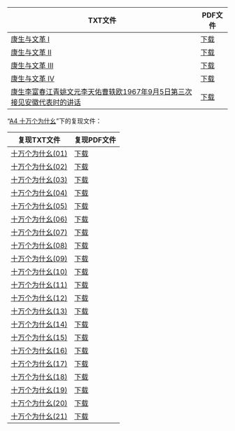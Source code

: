 | TXT文件 | PDF文件 |
| ------- | ------- |
| [康生与文革 I](%E5%BA%B7%E7%94%9F%E4%B8%8E%E6%96%87%E9%9D%A9%20I.txt) | [下载](%E5%BA%B7%E7%94%9F%E4%B8%8E%E6%96%87%E9%9D%A9%20I.pdf) |
| [康生与文革 II](%E5%BA%B7%E7%94%9F%E4%B8%8E%E6%96%87%E9%9D%A9%20II.txt) | [下载](%E5%BA%B7%E7%94%9F%E4%B8%8E%E6%96%87%E9%9D%A9%20II.pdf) |
| [康生与文革 III](%E5%BA%B7%E7%94%9F%E4%B8%8E%E6%96%87%E9%9D%A9%20III.txt) | [下载](%E5%BA%B7%E7%94%9F%E4%B8%8E%E6%96%87%E9%9D%A9%20III.pdf) |
| [康生与文革 IV](%E5%BA%B7%E7%94%9F%E4%B8%8E%E6%96%87%E9%9D%A9%20IV.txt) | [下载](%E5%BA%B7%E7%94%9F%E4%B8%8E%E6%96%87%E9%9D%A9%20IV.pdf) |
| [康生李富春江青姚文元李天佑曹轶欧1967年9月5日第三次接见安徽代表时的讲话](%E5%BA%B7%E7%94%9F%E6%9D%8E%E5%AF%8C%E6%98%A5%E6%B1%9F%E9%9D%92%E5%A7%9A%E6%96%87%E5%85%83%E6%9D%8E%E5%A4%A9%E4%BD%91%E6%9B%B9%E8%BD%B6%E6%AC%A71967%E5%B9%B49%E6%9C%885%E6%97%A5%E7%AC%AC%E4%B8%89%E6%AC%A1%E6%8E%A5%E8%A7%81%E5%AE%89%E5%BE%BD%E4%BB%A3%E8%A1%A8%E6%97%B6%E7%9A%84%E8%AE%B2%E8%AF%9D.txt) | [下载](%E5%BA%B7%E7%94%9F%E6%9D%8E%E5%AF%8C%E6%98%A5%E6%B1%9F%E9%9D%92%E5%A7%9A%E6%96%87%E5%85%83%E6%9D%8E%E5%A4%A9%E4%BD%91%E6%9B%B9%E8%BD%B6%E6%AC%A71967%E5%B9%B49%E6%9C%885%E6%97%A5%E7%AC%AC%E4%B8%89%E6%AC%A1%E6%8E%A5%E8%A7%81%E5%AE%89%E5%BE%BD%E4%BB%A3%E8%A1%A8%E6%97%B6%E7%9A%84%E8%AE%B2%E8%AF%9D.pdf) |

“[A4 十万个为什幺](../A4%20%E5%8D%81%E4%B8%87%E4%B8%AA%E4%B8%BA%E4%BB%80%E5%B9%BA)”下的复现文件：

| 复现TXT文件 | 复现PDF文件 |
| ------- | ------- |
| [十万个为什幺(01)](../A4%20%E5%8D%81%E4%B8%87%E4%B8%AA%E4%B8%BA%E4%BB%80%E5%B9%BA/%E5%8D%81%E4%B8%87%E4%B8%AA%E4%B8%BA%E4%BB%80%E5%B9%BA%2801%29.txt) | [下载](../A4%20%E5%8D%81%E4%B8%87%E4%B8%AA%E4%B8%BA%E4%BB%80%E5%B9%BA/%E5%8D%81%E4%B8%87%E4%B8%AA%E4%B8%BA%E4%BB%80%E5%B9%BA%2801%29.pdf) |
| [十万个为什幺(02)](../A4%20%E5%8D%81%E4%B8%87%E4%B8%AA%E4%B8%BA%E4%BB%80%E5%B9%BA/%E5%8D%81%E4%B8%87%E4%B8%AA%E4%B8%BA%E4%BB%80%E5%B9%BA%2802%29.txt) | [下载](../A4%20%E5%8D%81%E4%B8%87%E4%B8%AA%E4%B8%BA%E4%BB%80%E5%B9%BA/%E5%8D%81%E4%B8%87%E4%B8%AA%E4%B8%BA%E4%BB%80%E5%B9%BA%2802%29.pdf) |
| [十万个为什幺(03)](../A4%20%E5%8D%81%E4%B8%87%E4%B8%AA%E4%B8%BA%E4%BB%80%E5%B9%BA/%E5%8D%81%E4%B8%87%E4%B8%AA%E4%B8%BA%E4%BB%80%E5%B9%BA%2803%29.txt) | [下载](../A4%20%E5%8D%81%E4%B8%87%E4%B8%AA%E4%B8%BA%E4%BB%80%E5%B9%BA/%E5%8D%81%E4%B8%87%E4%B8%AA%E4%B8%BA%E4%BB%80%E5%B9%BA%2803%29.pdf) |
| [十万个为什幺(04)](../A4%20%E5%8D%81%E4%B8%87%E4%B8%AA%E4%B8%BA%E4%BB%80%E5%B9%BA/%E5%8D%81%E4%B8%87%E4%B8%AA%E4%B8%BA%E4%BB%80%E5%B9%BA%2804%29.txt) | [下载](../A4%20%E5%8D%81%E4%B8%87%E4%B8%AA%E4%B8%BA%E4%BB%80%E5%B9%BA/%E5%8D%81%E4%B8%87%E4%B8%AA%E4%B8%BA%E4%BB%80%E5%B9%BA%2804%29.pdf) |
| [十万个为什幺(05)](../A4%20%E5%8D%81%E4%B8%87%E4%B8%AA%E4%B8%BA%E4%BB%80%E5%B9%BA/%E5%8D%81%E4%B8%87%E4%B8%AA%E4%B8%BA%E4%BB%80%E5%B9%BA%2805%29.txt) | [下载](../A4%20%E5%8D%81%E4%B8%87%E4%B8%AA%E4%B8%BA%E4%BB%80%E5%B9%BA/%E5%8D%81%E4%B8%87%E4%B8%AA%E4%B8%BA%E4%BB%80%E5%B9%BA%2805%29.pdf) |
| [十万个为什幺(06)](../A4%20%E5%8D%81%E4%B8%87%E4%B8%AA%E4%B8%BA%E4%BB%80%E5%B9%BA/%E5%8D%81%E4%B8%87%E4%B8%AA%E4%B8%BA%E4%BB%80%E5%B9%BA%2806%29.txt) | [下载](../A4%20%E5%8D%81%E4%B8%87%E4%B8%AA%E4%B8%BA%E4%BB%80%E5%B9%BA/%E5%8D%81%E4%B8%87%E4%B8%AA%E4%B8%BA%E4%BB%80%E5%B9%BA%2806%29.pdf) |
| [十万个为什幺(07)](../A4%20%E5%8D%81%E4%B8%87%E4%B8%AA%E4%B8%BA%E4%BB%80%E5%B9%BA/%E5%8D%81%E4%B8%87%E4%B8%AA%E4%B8%BA%E4%BB%80%E5%B9%BA%2807%29.txt) | [下载](../A4%20%E5%8D%81%E4%B8%87%E4%B8%AA%E4%B8%BA%E4%BB%80%E5%B9%BA/%E5%8D%81%E4%B8%87%E4%B8%AA%E4%B8%BA%E4%BB%80%E5%B9%BA%2807%29.pdf) |
| [十万个为什幺(08)](../A4%20%E5%8D%81%E4%B8%87%E4%B8%AA%E4%B8%BA%E4%BB%80%E5%B9%BA/%E5%8D%81%E4%B8%87%E4%B8%AA%E4%B8%BA%E4%BB%80%E5%B9%BA%2808%29.txt) | [下载](../A4%20%E5%8D%81%E4%B8%87%E4%B8%AA%E4%B8%BA%E4%BB%80%E5%B9%BA/%E5%8D%81%E4%B8%87%E4%B8%AA%E4%B8%BA%E4%BB%80%E5%B9%BA%2808%29.pdf) |
| [十万个为什幺(09)](../A4%20%E5%8D%81%E4%B8%87%E4%B8%AA%E4%B8%BA%E4%BB%80%E5%B9%BA/%E5%8D%81%E4%B8%87%E4%B8%AA%E4%B8%BA%E4%BB%80%E5%B9%BA%2809%29.txt) | [下载](../A4%20%E5%8D%81%E4%B8%87%E4%B8%AA%E4%B8%BA%E4%BB%80%E5%B9%BA/%E5%8D%81%E4%B8%87%E4%B8%AA%E4%B8%BA%E4%BB%80%E5%B9%BA%2809%29.pdf) |
| [十万个为什幺(10)](../A4%20%E5%8D%81%E4%B8%87%E4%B8%AA%E4%B8%BA%E4%BB%80%E5%B9%BA/%E5%8D%81%E4%B8%87%E4%B8%AA%E4%B8%BA%E4%BB%80%E5%B9%BA%2810%29.txt) | [下载](../A4%20%E5%8D%81%E4%B8%87%E4%B8%AA%E4%B8%BA%E4%BB%80%E5%B9%BA/%E5%8D%81%E4%B8%87%E4%B8%AA%E4%B8%BA%E4%BB%80%E5%B9%BA%2810%29.pdf) |
| [十万个为什幺(11)](../A4%20%E5%8D%81%E4%B8%87%E4%B8%AA%E4%B8%BA%E4%BB%80%E5%B9%BA/%E5%8D%81%E4%B8%87%E4%B8%AA%E4%B8%BA%E4%BB%80%E5%B9%BA%2811%29.txt) | [下载](../A4%20%E5%8D%81%E4%B8%87%E4%B8%AA%E4%B8%BA%E4%BB%80%E5%B9%BA/%E5%8D%81%E4%B8%87%E4%B8%AA%E4%B8%BA%E4%BB%80%E5%B9%BA%2811%29.pdf) |
| [十万个为什幺(12)](../A4%20%E5%8D%81%E4%B8%87%E4%B8%AA%E4%B8%BA%E4%BB%80%E5%B9%BA/%E5%8D%81%E4%B8%87%E4%B8%AA%E4%B8%BA%E4%BB%80%E5%B9%BA%2812%29.txt) | [下载](../A4%20%E5%8D%81%E4%B8%87%E4%B8%AA%E4%B8%BA%E4%BB%80%E5%B9%BA/%E5%8D%81%E4%B8%87%E4%B8%AA%E4%B8%BA%E4%BB%80%E5%B9%BA%2812%29.pdf) |
| [十万个为什幺(13)](../A4%20%E5%8D%81%E4%B8%87%E4%B8%AA%E4%B8%BA%E4%BB%80%E5%B9%BA/%E5%8D%81%E4%B8%87%E4%B8%AA%E4%B8%BA%E4%BB%80%E5%B9%BA%2813%29.txt) | [下载](../A4%20%E5%8D%81%E4%B8%87%E4%B8%AA%E4%B8%BA%E4%BB%80%E5%B9%BA/%E5%8D%81%E4%B8%87%E4%B8%AA%E4%B8%BA%E4%BB%80%E5%B9%BA%2813%29.pdf) |
| [十万个为什幺(14)](../A4%20%E5%8D%81%E4%B8%87%E4%B8%AA%E4%B8%BA%E4%BB%80%E5%B9%BA/%E5%8D%81%E4%B8%87%E4%B8%AA%E4%B8%BA%E4%BB%80%E5%B9%BA%2814%29.txt) | [下载](../A4%20%E5%8D%81%E4%B8%87%E4%B8%AA%E4%B8%BA%E4%BB%80%E5%B9%BA/%E5%8D%81%E4%B8%87%E4%B8%AA%E4%B8%BA%E4%BB%80%E5%B9%BA%2814%29.pdf) |
| [十万个为什幺(15)](../A4%20%E5%8D%81%E4%B8%87%E4%B8%AA%E4%B8%BA%E4%BB%80%E5%B9%BA/%E5%8D%81%E4%B8%87%E4%B8%AA%E4%B8%BA%E4%BB%80%E5%B9%BA%2815%29.txt) | [下载](../A4%20%E5%8D%81%E4%B8%87%E4%B8%AA%E4%B8%BA%E4%BB%80%E5%B9%BA/%E5%8D%81%E4%B8%87%E4%B8%AA%E4%B8%BA%E4%BB%80%E5%B9%BA%2815%29.pdf) |
| [十万个为什幺(16)](../A4%20%E5%8D%81%E4%B8%87%E4%B8%AA%E4%B8%BA%E4%BB%80%E5%B9%BA/%E5%8D%81%E4%B8%87%E4%B8%AA%E4%B8%BA%E4%BB%80%E5%B9%BA%2816%29.txt) | [下载](../A4%20%E5%8D%81%E4%B8%87%E4%B8%AA%E4%B8%BA%E4%BB%80%E5%B9%BA/%E5%8D%81%E4%B8%87%E4%B8%AA%E4%B8%BA%E4%BB%80%E5%B9%BA%2816%29.pdf) |
| [十万个为什幺(17)](../A4%20%E5%8D%81%E4%B8%87%E4%B8%AA%E4%B8%BA%E4%BB%80%E5%B9%BA/%E5%8D%81%E4%B8%87%E4%B8%AA%E4%B8%BA%E4%BB%80%E5%B9%BA%2817%29.txt) | [下载](../A4%20%E5%8D%81%E4%B8%87%E4%B8%AA%E4%B8%BA%E4%BB%80%E5%B9%BA/%E5%8D%81%E4%B8%87%E4%B8%AA%E4%B8%BA%E4%BB%80%E5%B9%BA%2817%29.pdf) |
| [十万个为什幺(18)](../A4%20%E5%8D%81%E4%B8%87%E4%B8%AA%E4%B8%BA%E4%BB%80%E5%B9%BA/%E5%8D%81%E4%B8%87%E4%B8%AA%E4%B8%BA%E4%BB%80%E5%B9%BA%2818%29.txt) | [下载](../A4%20%E5%8D%81%E4%B8%87%E4%B8%AA%E4%B8%BA%E4%BB%80%E5%B9%BA/%E5%8D%81%E4%B8%87%E4%B8%AA%E4%B8%BA%E4%BB%80%E5%B9%BA%2818%29.pdf) |
| [十万个为什幺(19)](../A4%20%E5%8D%81%E4%B8%87%E4%B8%AA%E4%B8%BA%E4%BB%80%E5%B9%BA/%E5%8D%81%E4%B8%87%E4%B8%AA%E4%B8%BA%E4%BB%80%E5%B9%BA%2819%29.txt) | [下载](../A4%20%E5%8D%81%E4%B8%87%E4%B8%AA%E4%B8%BA%E4%BB%80%E5%B9%BA/%E5%8D%81%E4%B8%87%E4%B8%AA%E4%B8%BA%E4%BB%80%E5%B9%BA%2819%29.pdf) |
| [十万个为什幺(20)](../A4%20%E5%8D%81%E4%B8%87%E4%B8%AA%E4%B8%BA%E4%BB%80%E5%B9%BA/%E5%8D%81%E4%B8%87%E4%B8%AA%E4%B8%BA%E4%BB%80%E5%B9%BA%2820%29.txt) | [下载](../A4%20%E5%8D%81%E4%B8%87%E4%B8%AA%E4%B8%BA%E4%BB%80%E5%B9%BA/%E5%8D%81%E4%B8%87%E4%B8%AA%E4%B8%BA%E4%BB%80%E5%B9%BA%2820%29.pdf) |
| [十万个为什幺(21)](../A4%20%E5%8D%81%E4%B8%87%E4%B8%AA%E4%B8%BA%E4%BB%80%E5%B9%BA/%E5%8D%81%E4%B8%87%E4%B8%AA%E4%B8%BA%E4%BB%80%E5%B9%BA%2821%29.txt) | [下载](../A4%20%E5%8D%81%E4%B8%87%E4%B8%AA%E4%B8%BA%E4%BB%80%E5%B9%BA/%E5%8D%81%E4%B8%87%E4%B8%AA%E4%B8%BA%E4%BB%80%E5%B9%BA%2821%29.pdf) |

